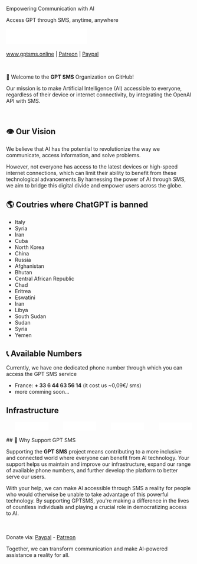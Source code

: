 Empowering Communication with AI

Access GPT through SMS, anytime, anywhere

<img src="https://raw.githubusercontent.com/gpt-sms/website/main/public/logo.png" />

<a href="https://gptsms.online" target="_blank">www.gptsms.online</a> | <a href="https://patreon.com/GPTSMS?utm_medium=clipboard_copy&utm_source=copyLink&utm_campaign=creatorshare_creator&utm_content=join_link" target="_blank">Patreon</a> | <a href="https://gptsms.online" target="_blank">Paypal</a>

<br />

👋 Welcome to the **GPT SMS** Organization on GitHub!

Our mission is to make Artificial Intelligence (AI) accessible to everyone, regardless of their device or internet connectivity, by integrating the OpenAI API with SMS.

<br />

## 👁 Our Vision

We believe that AI has the potential to revolutionize the way we communicate, access information, and solve problems.

However, not everyone has access to the latest devices or high-speed internet connections, which can limit their ability to benefit from these technological advancements.By harnessing the power of AI through SMS, we aim to bridge this digital divide and empower users across the globe.


## 🌎 Coutries where ChatGPT is banned
- Italy
- Syria
- Iran
- Cuba
- North Korea
- China
- Russia
- Afghanistan
- Bhutan
- Central African Republic
- Chad
- Eritrea
- Eswatini
- Iran
- Libya
- South Sudan
- Sudan
- Syria
- Yemen


## 📞 Available Numbers

Currently, we have one dedicated phone number through which you can access the GPT SMS service

 - France: **+ 33 6 44 63 56 14** (it cost us ~0,09€/ sms)
 - more comming soon...


## Infrastructure
<ul style="display: flex; align-items: center; gap: 40px; filter: brightness(0) invert(1);">
  <a href="https://openai.com/" target="_blank">
      <img src="https://raw.githubusercontent.com/gpt-sms/website/main/public/logo-openai.png" alt="" width="130px">
  </a>
  <a href="https://vonage.com/" target="_blank">
      <img src="https://raw.githubusercontent.com/gpt-sms/website/main/public/logo-heroku.png" alt="" width="130px">
  </a>
  <a href="https://heroku.com" target="_blank">
      <img src="https://raw.githubusercontent.com/gpt-sms/website/main/public/logo-ovh.png" alt="" width="130px">
  </a>
  <a href="https://ovh.com" target="_blank">
      <img src="https://raw.githubusercontent.com/gpt-sms/website/main/public/logo-vonage.png" alt="" width="130px">
  </a>
</ul>
## 🙏 Why Support GPT SMS

Supporting the **GPT SMS** project means contributing to a more inclusive and connected world where everyone can benefit from AI technology. Your support helps us maintain and improve our infrastructure, expand our range of available phone numbers, and further develop the platform to better serve our users.

With your help, we can make AI accessible through SMS a reality for people who would otherwise be unable to take advantage of this powerful technology. By supporting GPTSMS, you're making a difference in the lives of countless individuals and playing a crucial role in democratizing access to AI.


<br /><br />
Donate via: <a href="https://www.paypal.com/donate/?hosted_button_id=8FFXDY4Y8N5QJ" class="donate" target="_top">Paypal</a> - <a href="https://patreon.com/GPTSMS" class="patreon">Patreon</a>

Together, we can transform communication and make AI-powered assistance a reality for all.
